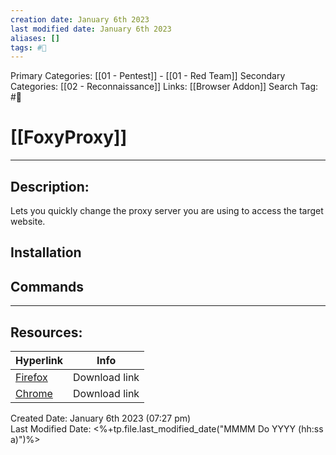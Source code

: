 ```yaml
---
creation date: January 6th 2023
last modified date: January 6th 2023
aliases: []
tags: #🧰
---
```


Primary Categories: [[01 - Pentest]] - [[01 - Red Team]]
Secondary Categories:  [[02 - Reconnaissance]]
Links: [[Browser Addon]]
Search Tag: #🧰  

# [[FoxyProxy]]  
___

## Description:
Lets you quickly change the proxy server you are using to access the target website.

## Installation


## Commands



___

## Resources:

| Hyperlink                                                                                                     | Info          |
| ------------------------------------------------------------------------------------------------------------- | ------------- |
| [Firefox](https://addons.mozilla.org/en-US/firefox/addon/foxyproxy-standard)                                  | Download link |
| [Chrome](https://chrome.google.com/webstore/detail/foxyproxy-standard/gcknhkkoolaabfmlnjonogaaifnjlfnp?hl=en) | Download link |


Created Date: January 6th 2023 (07:27 pm)  
Last Modified Date: <%+tp.file.last_modified_date("MMMM Do YYYY (hh:ss a)")%>

